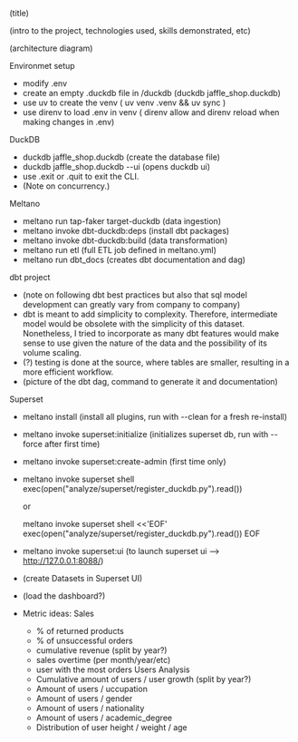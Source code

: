 (title)

(intro to the project, technologies used, skills demonstrated, etc)

(architecture diagram)

Environmet setup

- modify .env
- create an empty .duckdb file in /duckdb (duckdb jaffle_shop.duckdb)
- use uv to create the venv ( uv venv .venv && uv sync )
- use direnv to load .env in venv ( direnv allow and direnv reload when making changes in .env)

DuckDB

- duckdb jaffle_shop.duckdb (create the database file)
- duckdb jaffle_shop.duckdb --ui (opens duckdb ui)
- use .exit or .quit to exit the CLI.
- (Note on concurrency.)

Meltano

- meltano run tap-faker target-duckdb (data ingestion)
- meltano invoke dbt-duckdb:deps (install dbt packages)
- meltano invoke dbt-duckdb:build (data transformation)
- meltano run etl (full ETL job defined in meltano.yml)
- meltano run dbt_docs (creates dbt documentation and dag)

dbt project

- (note on following dbt best practices but also that sql model development can greatly vary from company to company)
- dbt is meant to add simplicity to complexity. Therefore, intermediate model would be obsolete with the simplicity of this dataset. Nonetheless, I tried to incorporate as many dbt features would make sense to use given the nature of the data and the possibility of its volume scaling.
- (?) testing is done at the source, where tables are smaller, resulting in a more efficient workflow.
- (picture of the dbt dag, command to generate it and documentation)

Superset

- meltano install (install all plugins, run with --clean for a fresh re-install)
- meltano invoke superset:initialize (initializes superset db, run with --force after first time)
- meltano invoke superset:create-admin (first time only)
- meltano invoke superset shell
  exec(open("analyze/superset/register_duckdb.py").read())

  or

  meltano invoke superset shell <<'EOF'
  exec(open("analyze/superset/register_duckdb.py").read())
  EOF

- meltano invoke superset:ui (to launch superset ui —> http://127.0.0.1:8088/)
- (create Datasets in Superset UI)
- (load the dashboard?)


- Metric ideas:
  Sales 
    - % of returned products 
    - % of unsuccessful orders 
    - cumulative revenue (split by year?) 
    - sales overtime (per month/year/etc) 
    - user with the most orders
  Users Analysis 
    - Cumulative amount of users / user growth (split by year?) 
    - Amount of users / uccupation 
    - Amount of users / gender 
    - Amount of users / nationality 
    - Amount of users / academic_degree 
    - Distribution of user height / weight / age
